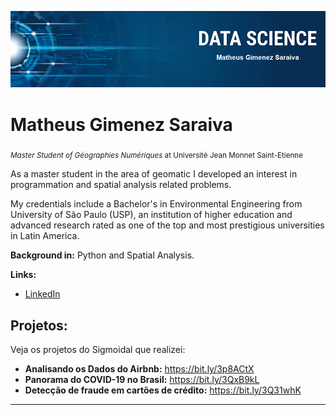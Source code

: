 <p align="center">
  <img src="banner_portfolio_sigmoidal.png" >
</p>

# Matheus Gimenez Saraiva
<sub>*Master Student of Géographies Numériques* at Université Jean Monnet Saint-Etienne</sub>

As a master student in the area of geomatic I developed an interest in programmation and spatial analysis related problems.

My credentials include a Bachelor's in Environmental Engineering from University of São Paulo (USP), an institution of higher education and advanced research rated as one of the top and most prestigious universities in Latin America.

**Background in:** Python and Spatial Analysis.

**Links:**
* [LinkedIn](https://www.linkedin.com/in/mgsaraiva)


## Projetos:
Veja os projetos do Sigmoidal que realizei:

* **Analisando os Dados do Airbnb:** https://bit.ly/3p8ACtX
* **Panorama do COVID-19 no Brasil:** https://bit.ly/3QxB9kL
* **Detecção de fraude em cartões de crédito:** https://bit.ly/3Q31whK

---
